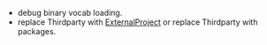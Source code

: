 - debug binary vocab loading.
- replace Thirdparty with [ExternalProject](https://cmake.org/cmake/help/v3.16/module/ExternalProject.html) or replace Thirdparty with packages.

